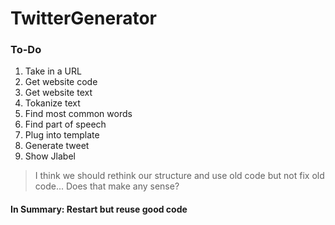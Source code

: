 # TwitterGenerator
### To-Do
1. Take in a URL
2. Get website code
3. Get website text
4. Tokanize text
6. Find most common words
5. Find part of speech
6. Plug into template
7. Generate tweet
8. Show Jlabel
>I think we should rethink our structure and use old code but not fix old code... 
>Does that make any sense?
#### In Summary: Restart but reuse good code
